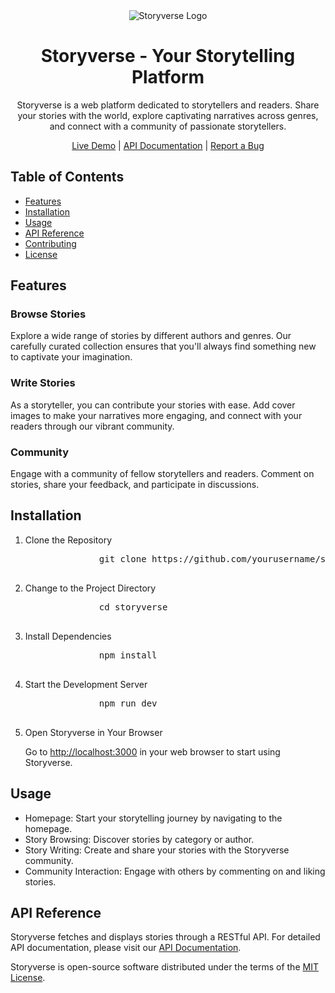 <!DOCTYPE html>
<html lang="en">
<head>
    <meta charset="UTF-8">
    <meta name="viewport" content="width=device-width, initial-scale=1.0">
  
</head>
<body>
    <div style="text-align: center;">
        <img src="link-to-your-logo.png" alt="Storyverse Logo">
    </div>

  <h1 style="text-align: center;">Storyverse - Your Storytelling Platform</h1>
    <p style="text-align: center;">Storyverse is a web platform dedicated to storytellers and readers. Share your stories with the world, explore captivating narratives across genres, and connect with a community of passionate storytellers.</p>
    <div style="text-align: center;">
        <a href="https://your-live-app-url.com">Live Demo</a> |
        <a href="https://your-api-documentation-link.com">API Documentation</a> |
        <a href="https://github.com/yourusername/storyverse/issues">Report a Bug</a>
    </div>
    <h2>Table of Contents</h2>
    <ul>
        <li><a href="#features">Features</a></li>
        <li><a href="#installation">Installation</a></li>
        <li><a href="#usage">Usage</a></li>
        <li><a href="#api-reference">API Reference</a></li>
        <li><a href="#contributing">Contributing</a></li>
        <li><a href="#license">License</a></li>
    </ul>

  <h2>Features</h2>
    <h3>Browse Stories</h3>
    <p>Explore a wide range of stories by different authors and genres. Our carefully curated collection ensures that you'll always find something new to captivate your imagination.</p>

  <h3>Write Stories</h3>
   <p>As a storyteller, you can contribute your stories with ease. Add cover images to make your narratives more engaging, and connect with your readers through our vibrant community.</p>

  <h3>Community</h3>
    <p>Engage with a community of fellow storytellers and readers. Comment on stories, share your feedback, and participate in discussions.</p>

   <h2>Installation</h2>
    <ol>
        <li>Clone the Repository
           <pre>
              git clone https://github.com/yourusername/storyverse.git
           </pre>
        </li>
        <li>Change to the Project Directory
           <pre>
              cd storyverse
           </pre>
        </li>
        <li>Install Dependencies
           <pre>
              npm install
           </pre>
        </li>
        <li>Start the Development Server
           <pre>
              npm run dev
           </pre>
        </li>
        <li>Open Storyverse in Your Browser
           <p>Go to <a href="http://localhost:3000">http://localhost:3000</a> in your web browser to start using Storyverse.</p>
        </li>
    </ol>

  <h2>Usage</h2>
    <ul>
        <li>Homepage: Start your storytelling journey by navigating to the homepage.</li>
        <li>Story Browsing: Discover stories by category or author.</li>
        <li>Story Writing: Create and share your stories with the Storyverse community.</li>
        <li>Community Interaction: Engage with others by commenting on and liking stories.</li>
    </ul>

  <h2>API Reference</h2>
    <p>Storyverse fetches and displays stories through a RESTful API. For detailed API documentation, please visit our <a href="https://your-api-documentation-link.com">API Documentation</a>.</p>


 <p>Storyverse is open-source software distributed under the terms of the <a href="LICENSE">MIT License</a>.</p>
</body>
</html>
